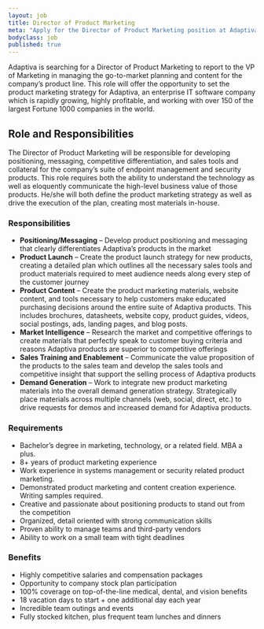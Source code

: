```yaml
---
layout: job
title: Director of Product Marketing
meta: "Apply for the Director of Product Marketing position at Adaptiva."
bodyclass: job
published: true
---
```

Adaptiva is searching for a Director of Product Marketing to report to the VP of Marketing in managing the go-to-market planning and content for the company’s product line. This role will offer the opportunity to set the product marketing strategy for Adaptiva, an enterprise IT software company which is rapidly growing, highly profitable, and working with over 150 of the largest Fortune 1000 companies in the world.

## Role and Responsibilities
The Director of Product Marketing will be responsible for developing positioning, messaging, competitive differentiation, and sales tools and collateral for the company’s suite of endpoint management and security products. This role requires both the ability to understand the technology as well as eloquently communicate the high-level business value of those products. He/she will both define the product marketing strategy as well as drive the execution of the plan, creating most materials in-house.  

### Responsibilities
- **Positioning/Messaging** – Develop product positioning and messaging that clearly differentiates Adaptiva’s products in the market
- **Product Launch** – Create the product launch strategy for new products, creating a detailed plan which outlines all the necessary sales tools and product materials required to meet audience needs along every step of the customer journey
- **Product Content** – Create the product marketing materials, website content, and tools necessary to help customers make educated purchasing decisions around the entire suite of Adaptiva products. This includes brochures, datasheets, website copy, product guides, videos, social postings, ads, landing pages, and blog posts.
- **Market Intelligence** – Research the market and competitive offerings to create materials that perfectly speak to customer buying criteria and reasons Adaptiva products are superior to competitive offerings
- **Sales Training and Enablement** – Communicate the value proposition of the products to the sales team and develop the sales tools and competitive insight that support the selling process of Adaptiva products
- **Demand Generation** – Work to integrate new product marketing materials into the overall demand generation strategy. Strategically place materials across multiple channels (web, social, direct, etc.) to drive requests for demos and increased demand for Adaptiva products.


### Requirements
- Bachelor’s degree in marketing, technology, or a related field. MBA a plus.
- 8+ years of product marketing experience
- Work experience in systems management or security related product marketing.
- Demonstrated product marketing and content creation experience. Writing samples required.
- Creative and passionate about positioning products to stand out from the competition
- Organized, detail oriented with strong communication skills
- Proven ability to manage teams and third-party vendors
- Ability to work on a small team with tight deadlines


### Benefits
- Highly competitive salaries and compensation packages
- Opportunity to company stock plan participation
- 100% coverage on top-of-the-line medical, dental, and vision benefits
- 18 vacation days to start + one additional day each year
- Incredible team outings and events
- Fully stocked kitchen, plus frequent team lunches and dinners
